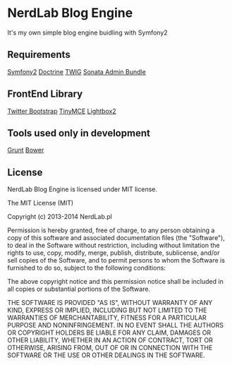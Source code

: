 NerdLab Blog Engine
========================

It's my own simple blog engine buidling with Symfony2

Requirements
----------------------------------

[Symfony2](http://symfony.com/)
[Doctrine](http://www.doctrine-project.org/)
[TWIG](http://twig.sensiolabs.org/)
[Sonata Admin Bundle](http://sonata-project.org/bundles/admin/master/doc/index.html)

FrontEnd Library
----------------------------------
[Twitter Bootstrap](http://getbootstrap.com/)
[TinyMCE](http://www.tinymce.com/)
[Lightbox2](http://lokeshdhakar.com/projects/lightbox2/)

Tools used only in development
----------------------------------

[Grunt](http://gruntjs.com/)
[Bower](http://bower.io/)

License
--------
NerdLab Blog Engine is licensed under MIT license.

The MIT License (MIT)

Copyright (c) 2013-2014 NerdLab.pl

Permission is hereby granted, free of charge, to any person obtaining a copy
of this software and associated documentation files (the "Software"), to deal
in the Software without restriction, including without limitation the rights
to use, copy, modify, merge, publish, distribute, sublicense, and/or sell
copies of the Software, and to permit persons to whom the Software is
furnished to do so, subject to the following conditions:

The above copyright notice and this permission notice shall be included in
all copies or substantial portions of the Software.

THE SOFTWARE IS PROVIDED "AS IS", WITHOUT WARRANTY OF ANY KIND, EXPRESS OR
IMPLIED, INCLUDING BUT NOT LIMITED TO THE WARRANTIES OF MERCHANTABILITY,
FITNESS FOR A PARTICULAR PURPOSE AND NONINFRINGEMENT. IN NO EVENT SHALL THE
AUTHORS OR COPYRIGHT HOLDERS BE LIABLE FOR ANY CLAIM, DAMAGES OR OTHER
LIABILITY, WHETHER IN AN ACTION OF CONTRACT, TORT OR OTHERWISE, ARISING FROM,
OUT OF OR IN CONNECTION WITH THE SOFTWARE OR THE USE OR OTHER DEALINGS IN
THE SOFTWARE.